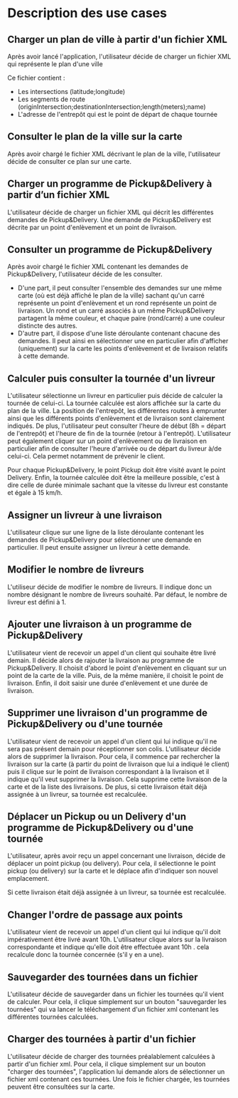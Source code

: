 # Description des use cases

## Charger un plan de ville à partir d'un fichier XML

Après avoir lancé l'application, l'utilisateur décide de charger un fichier XML qui représente le plan d'une ville <br/>

Ce fichier contient : 
- Les intersections (latitude;longitude)
- Les segments de route (originIntersection;destinationIntersection;length(meters);name) 
- L'adresse de l'entrepôt qui est le point de départ de chaque tournée 

## Consulter le plan de la ville sur la carte

Après avoir chargé le fichier XML décrivant le plan de la ville, l'utilisateur décide de consulter ce plan sur une carte.

## Charger un programme de Pickup&Delivery à partir d’un fichier XML

L'utilisateur décide de charger un fichier XML qui décrit les différentes demandes de Pickup&Delivery.
Une demande de Pickup&Delivery est décrite par un point d'enlèvement et un point de livraison.

## Consulter un programme de Pickup&Delivery

Après avoir chargé le fichier XML contenant les demandes de Pickup&Delivery, l'utilisateur décide de les consulter. <br/>
- D'une part, il peut consulter l'ensemble des demandes sur une même carte (où est déjà affiché le plan de la ville) sachant qu'un carré représente un point d'enlèvement et un rond représente un point de livraison. Un rond et un carré associés à un même Pickup&Delivery partagent la même couleur, et chaque paire (rond/carré) a une couleur distincte des autres.
- D'autre part, il dispose d'une liste déroulante contenant chacune des demandes. Il peut ainsi en sélectionner une en particulier afin d'afficher (uniquement) sur la carte les points d'enlèvement et de livraison relatifs à cette demande.

## Calculer puis consulter la tournée d'un livreur

L'utilisateur sélectionne un livreur en particulier puis décide de calculer la tournée de celui-ci. La tournée calculée est alors affichée sur la carte du plan de la ville. 
La position de l'entrepôt, les différentes routes à emprunter ainsi que les différents points d'enlèvement et de livraison sont clairement indiqués. 
De plus, l'utilisateur peut consulter l'heure de début (8h = départ de l'entrepôt) et l'heure de fin de la tournée (retour à l'entrepôt). 
L'utilisateur peut également cliquer sur un point d'enlèvement ou de livraison en particulier afin de consulter l'heure d'arrivée ou de départ du livreur à/de celui-ci. 
Cela permet notamment de prévenir le client.

Pour chaque Pickup&Delivery, le point Pickup doit être visité avant le point Delivery. 
Enfin, la tournée calculée doit être la meilleure possible, c'est à dire celle de durée minimale sachant que la vitesse du livreur est constante et égale à 15 km/h.

## Assigner un livreur à une livraison

L'utilisateur clique sur une ligne de la liste déroulante contenant les demandes de Pickup&Delivery pour sélectionner une demande en particulier. Il peut ensuite assigner un livreur à cette demande. 

## Modifier le nombre de livreurs

L'utiliseur décide de modifier le nombre de livreurs. Il indique donc un nombre désignant le nombre de livreurs souhaité.
Par défaut, le nombre de livreur est défini à 1.

## Ajouter une livraison à un programme de Pickup&Delivery

L'utilisateur vient de recevoir un appel d'un client qui souhaite être livré demain. Il décide alors de rajouter la livraison au programme de Pickup&Delivery.
Il choisit d'abord le point d'enlèvement en cliquant sur un point de la carte de la ville. Puis, de la même manière, il choisit le point de livraison.
Enfin, il doit saisir une durée d'enlèvement et une durée de livraison.

## Supprimer une livraison d'un programme de Pickup&Delivery ou d'une tournée

L'utilisateur vient de recevoir un appel d'un client qui lui indique qu'il ne sera pas présent demain pour réceptionner son colis.
L'utilisateur décide alors de supprimer la livraison. Pour cela, il commence par rechercher la livraison sur la carte (à partir du point de livraison que lui a indiqué le client) puis il clique sur le point de livraison correspondant à la livraison et il indique qu'il veut supprimer la livraison. 
Cela supprime cette livraison de la carte et de la liste des livraisons.
De plus, si cette livraison était déjà assignée à un livreur, sa tournée est recalculée.

## Déplacer un Pickup ou un Delivery d'un programme de Pickup&Delivery ou d'une tournée

L'utilisateur, après avoir reçu un appel concernant une livraison, décide de déplacer un point pickup (ou delivery). 
Pour cela, il sélectionne le point pickup (ou delivery) sur la carte et le déplace afin d'indiquer son nouvel emplacement. 

Si cette livraison était déjà assignée à un livreur, sa tournée est recalculée.

## Changer l'ordre de passage aux points

L'utilisateur vient de recevoir un appel d'un client qui lui indique qu'il doit impérativement être livré avant 10h. L'utilisateur clique alors sur la livraison correspondante et indique qu'elle doit être effectuée avant 10h . cela recalcule donc la tournée concernée (s'il y en a une).

## Sauvegarder des tournées dans un fichier

L'utilisateur décide de sauvegarder dans un fichier les tournées qu'il vient de calculer. Pour cela, il clique simplement sur un bouton "sauvegarder les tournées"
qui va lancer le téléchargement d'un fichier xml contenant les différentes tournées calculées.

## Charger des tournées à partir d'un fichier

L'utilisateur décide de charger des tournées préalablement calculées à partir d'un fichier xml. Pour cela, il clique simplement sur un bouton "charger des tournées", l'application lui demande alors de sélectionner un fichier xml contenant ces tournées. Une fois le fichier chargée, les tournées peuvent être consultées sur la carte.








